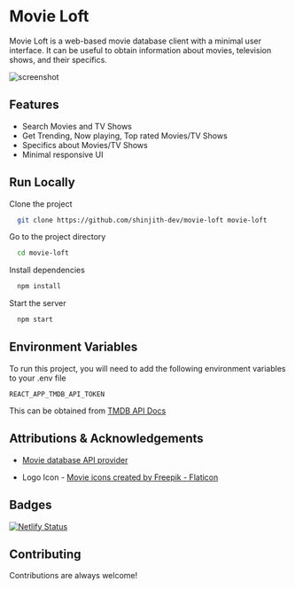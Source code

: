 # Movie Loft

Movie Loft is a web-based movie database client with a minimal user interface. It can be useful to obtain information about movies, television shows, and their specifics.

![screenshot](https://github.com/shinjith-dev/movie-loft/blob/main/screeenshot/screenshot1.png?raw=true "screenshot")

## Features

- Search Movies and TV Shows
- Get Trending, Now playing, Top rated Movies/TV Shows
- Specifics about Movies/TV Shows
- Minimal responsive UI

## Run Locally

Clone the project

```bash
  git clone https://github.com/shinjith-dev/movie-loft movie-loft
```

Go to the project directory

```bash
  cd movie-loft
```

Install dependencies

```bash
  npm install
```

Start the server

```bash
  npm start
```

## Environment Variables

To run this project, you will need to add the following environment variables to your .env file

`REACT_APP_TMDB_API_TOKEN`

This can be obtained from [TMDB API Docs](https://developers.themoviedb.org/3)

## Attributions & Acknowledgements

- [Movie database API provider](https://www.themoviedb.org/)

- Logo Icon - [Movie icons created by Freepik - Flaticon](https://www.flaticon.com/free-icons/movie)

## Badges

[![Netlify Status](https://api.netlify.com/api/v1/badges/628ca251-d51f-4b52-a6c1-4f7f4531dd64/deploy-status)](https://app.netlify.com/sites/movie-loft/deploys)

## Contributing

Contributions are always welcome!
